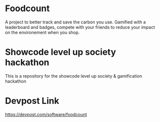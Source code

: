 # Foodcount
A project to better track and save the carbon you use. Gamified with a leaderboard and badges, compete with your friends to reduce your impact on the environement when you shop.

# Showcode level up society hackathon
This is a repository for the showcode level up society &amp; gamification hackathon

# Devpost Link
https://devpost.com/software/foodcount
